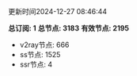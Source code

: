 更新时间2024-12-27 08:46:44

**总订阅: 1**
**总节点: 3183**
**有效节点: 2195**
- v2ray节点: 666
- ss节点: 1525
- ssr节点: 4

